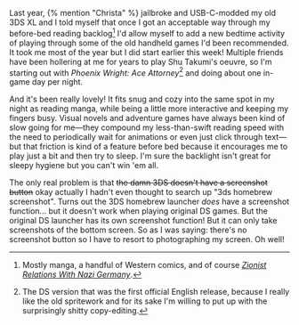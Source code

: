 Last year, {% mention "Christa" %} jailbroke and USB-C-modded my old 3DS XL and I told myself that once I got an acceptable way through my before-bed reading backlog[^1] I'd allow myself to add a new bedtime activity of playing through some of the old handheld games I'd been recommended. It took me most of the year but I did start earlier this week! Multiple friends have been hollering at me for years to play Shu Takumi's oeuvre, so I'm starting out with _Phoenix Wright: Ace Attorney_[^3] and doing about one in-game day per night. 

[^1]: Mostly manga[^2], a handful of Western comics, and of course [_Zionist Relations With Nazi Germany_](/blog/ive-been-reading-zionist/).

[^2]: I caught up with _She Loves to Cook + She Loves to Eat_ and _Asumi-Chan is Interested in Lesbian Brothels!_ and got six volumes deep into each of _Dungeon Meshi_ and _Hakukei & Mikochi_.

[^3]: The DS version that was the first official English release, because I really like the old spritework and for its sake I'm willing to put up with the surprisingly shitty copy-editing.[^4]

[^4]: It's always frustrating when a writing-forward indie game seems to consider an editing pass dispensable, but to see it happen from a studio as big as Capcom is a shock even in the 00s. Especially when you see _how much_ love and care they put into localizing the humor, and how excellent that turned out, seeing a bunch of basic grammar and vocabulary errors is very jarring. But I hear these are largely fixed in subsequent releases, so this is pain I have fully brought upon myself.

And it's been really lovely! It fits snug and cozy into the same spot in my night as reading manga, while being a little more interactive and keeping my fingers busy. Visual novels and adventure games have always been kind of slow going for me—they compound my less-than-swift reading speed with the need to periodically wait for animations or even just click through text—but that friction is kind of a feature before bed because it encourages me to play just a bit and then try to sleep. I'm sure the backlight isn't great for sleepy hygiene but you can't win 'em all.

The only real problem is that ~~the damn 3DS doesn't have a screenshot button~~ okay actually I hadn't even thought to search up "3ds homebrew screenshot". Turns out the 3DS homebrew launcher _does_ have a screenshot function... but it doesn't work when playing original DS games. But the original DS launcher has its own screenshot function! But it can only take screenshots of the bottom screen. So as I was saying: there's no screenshot button so I have to resort to photographing my screen. Oh well!
